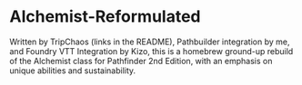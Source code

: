 # Alchemist-Reformulated
Written by TripChaos (links in the README), Pathbuilder integration by me, and Foundry VTT Integration by Kizo, this is a homebrew ground-up rebuild of the Alchemist class for Pathfinder 2nd Edition, with an emphasis on unique abilities and sustainability.
